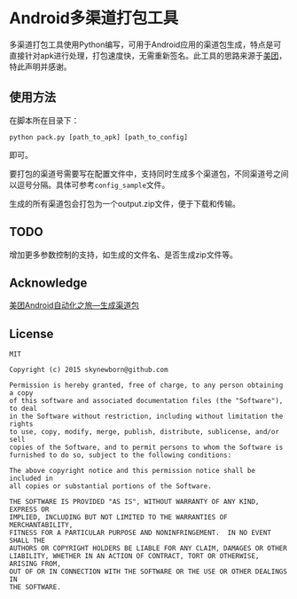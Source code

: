 Android多渠道打包工具
==================

多渠道打包工具使用Python编写，可用于Android应用的渠道包生成，特点是可直接针对apk进行处理，打包速度快，无需重新签名。此工具的思路来源于[美团][1]，特此声明并感谢。

使用方法
-------------------------

在脚本所在目录下：

	python pack.py [path_to_apk] [path_to_config]

即可。

要打包的渠道号需要写在配置文件中，支持同时生成多个渠道包，不同渠道号之间以逗号分隔。具体可参考`config_sample`文件。

生成的所有渠道包会打包为一个output.zip文件，便于下载和传输。

TODO
-----------

增加更多参数控制的支持，如生成的文件名、是否生成zip文件等。

Acknowledge
-----------

[美团Android自动化之旅—生成渠道包][1]

License
-----------

    MIT
    
    Copyright (c) 2015 skynewborn@github.com

	Permission is hereby granted, free of charge, to any person obtaining a copy
	of this software and associated documentation files (the "Software"), to deal
	in the Software without restriction, including without limitation the rights
	to use, copy, modify, merge, publish, distribute, sublicense, and/or sell
	copies of the Software, and to permit persons to whom the Software is
	furnished to do so, subject to the following conditions:
	
	The above copyright notice and this permission notice shall be included in
	all copies or substantial portions of the Software.
	
	THE SOFTWARE IS PROVIDED "AS IS", WITHOUT WARRANTY OF ANY KIND, EXPRESS OR
	IMPLIED, INCLUDING BUT NOT LIMITED TO THE WARRANTIES OF MERCHANTABILITY,
	FITNESS FOR A PARTICULAR PURPOSE AND NONINFRINGEMENT.  IN NO EVENT SHALL THE
	AUTHORS OR COPYRIGHT HOLDERS BE LIABLE FOR ANY CLAIM, DAMAGES OR OTHER
	LIABILITY, WHETHER IN AN ACTION OF CONTRACT, TORT OR OTHERWISE, ARISING FROM,
	OUT OF OR IN CONNECTION WITH THE SOFTWARE OR THE USE OR OTHER DEALINGS IN
	THE SOFTWARE.


 [1]: http://tech.meituan.com/mt-apk-packaging.html